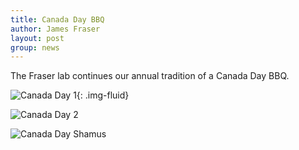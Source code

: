 ```yaml
---
title: Canada Day BBQ
author: James Fraser
layout: post
group: news
---
```

The Fraser lab continues our annual tradition of a Canada Day BBQ.

![Canada Day 1](/lab/static/img/news/canadaday1.jpg "Canada Day 1"){: .img-fluid}


![Canada Day 2](/lab/static/img/news/canadaday2.jpg "Canada Day 2")


![Canada Day Shamus](/lab/static/img/news/canadadayshamus.jpg "Canada Day Dog")
